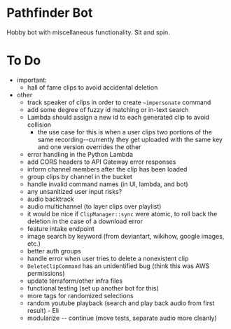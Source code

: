 # Pathfinder Bot
Hobby bot with miscellaneous functionality. Sit and spin.

# To Do
* important:
    * hall of fame clips to avoid accidental deletion
* other
    * track speaker of clips in order to create `~impersonate` command
    * add some degree of fuzzy id matching or in-text search
    * Lambda should assign a new id to each generated clip to avoid collision
        * the use case for this is when a user clips two portions of the same recording--currently they get uploaded with the same key and one version overrides the other
    * error handling in the Python Lambda
    * add CORS headers to API Gateway error responses
    * inform channel members after the clip has been loaded
    * group clips by channel in the bucket
    * handle invalid command names (in UI, lambda, and bot)
    * any unsanitized user input risks?
    * audio backtrack
    * audio multichannel (to layer clips over playlist)
    * it would be nice if `ClipManager::sync` were atomic, to roll back the deletion in the case of a download error
    * feature intake endpoint
    * image search by keyword (from deviantart, wikihow, google images, etc.)
    * better auth groups
    * handle error when user tries to delete a nonexistent clip
    * `DeleteClipCommand` has an unidentified bug (think this was AWS permissions)
    * update terraform/other infra files
    * functional testing (set up another bot for this)
    * more tags for randomized selections
    * random youtube playback (search and play back audio from first result) - Eli
    * modularize -- continue (move tests, separate audio more cleanly)
